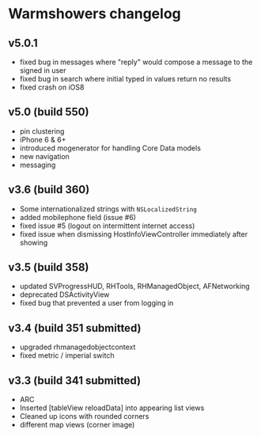 # Warmshowers changelog

## v5.0.1

- fixed bug in messages where "reply" would compose a message to the signed in user
- fixed bug in search where initial typed in values return no results
- fixed crash on iOS8

## v5.0 (build 550)

- pin clustering
- iPhone 6 & 6+
- introduced mogenerator for handling Core Data models
- new navigation
- messaging

## v3.6 (build 360)

- Some internationalized strings with `NSLocalizedString`
- added mobilephone field (issue #6)
- fixed issue #5 (logout on intermittent internet access)
- fixed issue when dismissing HostInfoViewController immediately after showing 

## v3.5 (build 358)

- updated SVProgressHUD, RHTools, RHManagedObject, AFNetworking
- deprecated DSActivityView
- fixed bug that prevented a user from logging in

## v3.4 (build 351 submitted)

- upgraded rhmanagedobjectcontext
- fixed metric / imperial switch

## v3.3 (build 341 submitted)

- ARC
- Inserted [tableView reloadData] into appearing list views
- Cleaned up icons with rounded corners
- different map views (corner image)